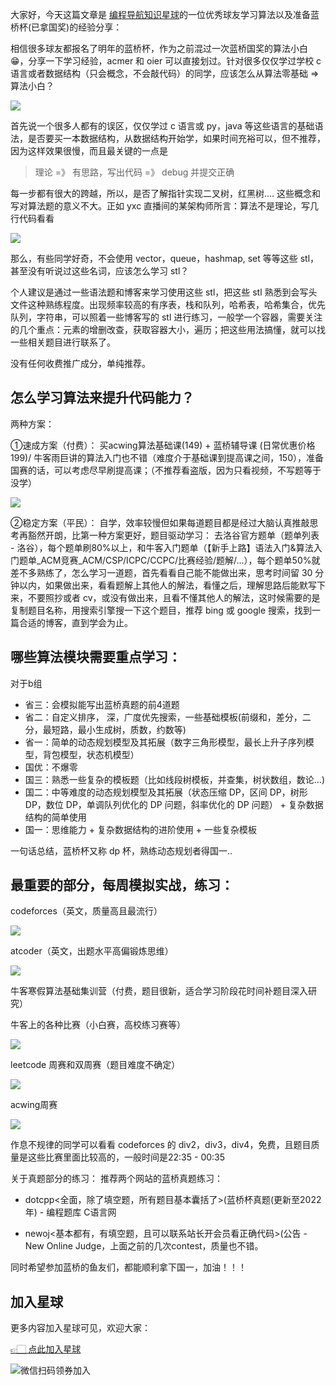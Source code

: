 大家好，今天这篇文章是 [编程导航知识星球](https://mp.weixin.qq.com/s?__biz=MzI1NDczNTAwMA==&mid=2247524980&idx=2&sn=9ddcdb6c52aa096ed4c5ad0ced946a7d&chksm=e9c28583deb50c95f3c2665713a8bbc372c68332b3bfb846cf4b23af3f1cc07164832a291335&token=689599617&lang=zh_CN&scene=21#wechat_redirect)的一位优秀球友学习算法以及准备蓝桥杯(已拿国奖)的经验分享：

相信很多球友都报名了明年的蓝桥杯，作为之前混过一次蓝桥国奖的算法小白😁，分享一下学习经验，acmer 和 oier 可以直接划过。针对很多仅仅学过学校 c 语言或者数据结构（只会概念，不会敲代码）的同学，应该怎么从算法零基础 => 算法小白？

![](https://files.mdnice.com/user/31817/13967339-f9ee-45cd-a43c-b8f8cef23c02.png)



首先说一个很多人都有的误区，仅仅学过 c 语言或 py，java 等这些语言的基础语法，是否要买一本数据结构，从数据结构开始学，如果时间充裕可以，但不推荐，因为这样效果很慢，而且最关键的一点是
> 理论 =》  有思路，写出代码 =》 debug 并提交正确

每一步都有很大的跨越，所以，是否了解指针实现二叉树，红黑树.... 这些概念和写对算法题的意义不大。正如 yxc 直播间的某架构师所言：算法不是理论，写几行代码看看 


![](https://files.mdnice.com/user/31817/da002d26-5763-4e22-a932-614fc3635b21.png)


那么，有些同学好奇，不会使用 vector，queue，hashmap, set 等等这些 stl，甚至没有听说过这些名词，应该怎么学习 stl？

个人建议是通过一些语法题和博客来学习使用这些 stl，把这些 stl 熟悉到会写头文件这种熟练程度。出现频率较高的有序表，栈和队列，哈希表，哈希集合，优先队列，字符串，可以照着一些博客写的 stl 进行练习，一般学一个容器，需要关注的几个重点：元素的增删改查，获取容器大小，遍历；把这些用法搞懂，就可以找一些相关题目进行联系了。

没有任何收费推广成分，单纯推荐。

## 怎么学习算法来提升代码能力？

两种方案：

①速成方案（付费）： 买acwing算法基础课(149) + 蓝桥辅导课 (日常优惠价格199)/ 牛客雨巨讲的算法入门也不错（难度介于基础课到提高课之间，150），准备国赛的话，可以考虑尽早刷提高课；（不推荐看盗版，因为只看视频，不写题等于没学）

![](https://files.mdnice.com/user/31817/ae8dfdaa-2fd8-45fd-9af1-bd2d9ad90865.png)

②稳定方案（平民）： 自学，效率较慢但如果每道题目都是经过大脑认真推敲思考再豁然开朗，比第一种方案更好，题目驱动学习： 去洛谷官方题单（题单列表 - 洛谷），每个题单刷80%以上，和牛客入门题单（【新手上路】语法入门&算法入门题单_ACM竞赛_ACM/CSP/ICPC/CCPC/比赛经验/题解/...），每个题单50%就差不多熟练了，怎么学习一道题，首先看看自己能不能做出来，思考时间留 30 分钟以内，如果做出来，看看题解上其他人的解法，看懂之后，理解思路后能默写下来，不要照抄或者 cv，或没有做出来，且看不懂其他人的解法，这时候需要的是复制题目名称，用搜索引擎搜一下这个题目，推荐 bing 或 google 搜索，找到一篇合适的博客，直到学会为止。

## 哪些算法模块需要重点学习：
对于b组
- 省三：会模拟能写出蓝桥真题的前4道题
- 省二：自定义排序， 深，广度优先搜索，一些基础模板(前缀和，差分，二分，最短路，最小生成树，质数，约数等)
- 省一：简单的动态规划模型及其拓展（数字三角形模型，最长上升子序列模型，背包模型，状态机模型）
- 国优：不爆零
- 国三：熟悉一些复杂的模板题（比如线段树模板，并查集，树状数组，数论...)
- 国二：中等难度的动态规划模型及其拓展（状态压缩 DP，区间 DP，树形 DP，数位 DP，单调队列优化的 DP 问题，斜率优化的 DP 问题） + 复杂数据结构的简单使用
- 国一：思维能力 + 复杂数据结构的进阶使用 + 一些复杂模板

一句话总结，蓝桥杯又称 dp 杯，熟练动态规划者得国一..

## 最重要的部分，每周模拟实战，练习：
codeforces（英文，质量高且最流行）

![](https://files.mdnice.com/user/31817/791185d7-453d-454a-884e-6a909812813f.png)


atcoder（英文，出题水平高偏锻炼思维）


![](https://files.mdnice.com/user/31817/d0bf3ec8-d136-4ef7-8333-cbdc40b1c7a6.png)


牛客寒假算法基础集训营（付费，题目很新，适合学习阶段花时间补题目深入研究）

牛客上的各种比赛（小白赛，高校练习赛等）

![](https://files.mdnice.com/user/31817/db6b3a94-124a-4220-b6f8-35402d6a1090.png)


leetcode 周赛和双周赛（题目难度不确定）

![](https://files.mdnice.com/user/31817/05dedb58-3aff-4eb7-9ddd-3577784483ec.png)


acwing周赛


![](https://files.mdnice.com/user/31817/6b327e25-3e65-489e-8c38-f1e4a10a6ecd.png)


作息不规律的同学可以看看 codeforces 的 div2，div3，div4，免费，且题目质量是这些比赛里面比较高的，一般时间是22:35 - 00:35



关于真题部分的练习：
推荐两个网站的蓝桥真题练习：
- dotcpp<全面，除了填空题，所有题目基本囊括了>(蓝桥杯真题(更新至2022年) - 编程题库 C语言网

- newoj<基本都有，有填空题，且可以联系站长开会员看正确代码>(公告 - New Online Judge，上面之前的几次contest，质量也不错。

同时希望参加蓝桥的鱼友们，都能顺利拿下国一，加油！！！

## 加入星球

更多内容加入星球可见，欢迎大家：

[👉🏻 点此加入星球](https://yuyuanweb.feishu.cn/wiki/SDtMwjR1DituVpkz5MLc3fZLnzb)

![微信扫码领券加入](https://www.codefather.cn/img/%E7%9F%A5%E8%AF%86%E6%98%9F%E7%90%83%E6%89%AB%E7%A0%81.jpeg)

